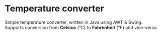 # Temperature converter

Simple temperature converter, written in Java using AWT & Swing.<br>
Supports conversion from **Celsius** (&#x2103;) to **Fahrenheit** (&#x2109;) and vice-versa.